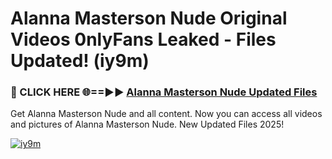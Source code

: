 # Alanna Masterson Nude Original Videos 0nlyFans Leaked - Files Updated! (iy9m)

<h3>🔴 CLICK HERE 🌐==►► <a href="https://tinyurl.com/4mcuefdz" rel="nofollow">Alanna Masterson Nude Updated Files</a></h3>

Get Alanna Masterson Nude and all content. Now you can access all videos and pictures of Alanna Masterson Nude. New Updated Files 2025!

[![iy9m](https://i.imgur.com/StAQSOY.gif)](https://tinyurl.com/4mcuefdz)
